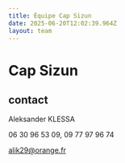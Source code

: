 ```yaml
---
title: Équipe Cap Sizun
date: 2025-06-20T12:02:39.964Z
layout: team
---
```


# Cap Sizun



## contact 

Aleksander KLESSA

06 30 96 53 09, 09 77 97 96 74

alik29@orange.fr

